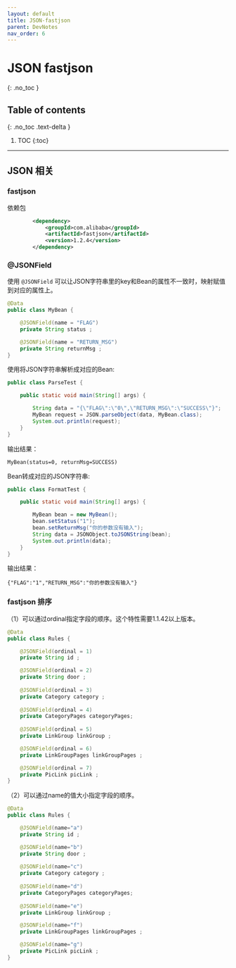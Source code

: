 ```yaml
---
layout: default
title: JSON-fastjson
parent: DevNotes
nav_order: 6
---
```


# JSON fastjson
{: .no_toc }

## Table of contents
{: .no_toc .text-delta }

1. TOC
{:toc}

---

## JSON 相关


### fastjson 

依赖包

```xml
        <dependency>
            <groupId>com.alibaba</groupId>
            <artifactId>fastjson</artifactId>
            <version>1.2.4</version>
        </dependency>
```

### @JSONField

使用 `@JSONField` 可以让JSON字符串里的key和Bean的属性不一致时，映射赋值到对应的属性上。

```java
@Data
public class MyBean {

    @JSONField(name = "FLAG")
    private String status ;

    @JSONField(name = "RETURN_MSG")
    private String returnMsg ;
}
```

使用将JSON字符串解析成对应的Bean:

```java
public class ParseTest {

    public static void main(String[] args) {

        String data = "{\"FLAG\":\"0\",\"RETURN_MSG\":\"SUCCESS\"}";
        MyBean request = JSON.parseObject(data, MyBean.class);
        System.out.println(request);
    }
}
```

输出结果：
```
MyBean(status=0, returnMsg=SUCCESS)
```
Bean转成对应的JSON字符串:
```java
public class FormatTest {

    public static void main(String[] args) {

        MyBean bean = new MyBean();
        bean.setStatus("1");
        bean.setReturnMsg("你的参数没有输入");
        String data = JSONObject.toJSONString(bean);
        System.out.println(data);
    }
}
```
输出结果：
```
{"FLAG":"1","RETURN_MSG":"你的参数没有输入"}
```


### fastjson 排序 

（1）可以通过ordinal指定字段的顺序。这个特性需要1.1.42以上版本。

```java
@Data
public class Rules {

    @JSONField(ordinal = 1)
    private String id ;

    @JSONField(ordinal = 2)
    private String door ;
    
    @JSONField(ordinal = 3)
    private Category category ;
    
    @JSONField(ordinal = 4)
    private CategoryPages categoryPages;
    
    @JSONField(ordinal = 5)
    private LinkGroup linkGroup ;

    @JSONField(ordinal = 6)
    private LinkGroupPages linkGroupPages ;

    @JSONField(ordinal = 7)
    private PicLink picLink ;
}

```
 

（2）可以通过name的值大小指定字段的顺序。

```java
@Data
public class Rules {

    @JSONField(name="a")
    private String id ;

    @JSONField(name="b")
    private String door ;
    
    @JSONField(name="c")
    private Category category ;
    
    @JSONField(name="d")
    private CategoryPages categoryPages;
    
    @JSONField(name="e")
    private LinkGroup linkGroup ;

    @JSONField(name="f")
    private LinkGroupPages linkGroupPages ;

    @JSONField(name="g")
    private PicLink picLink ;
}

```
